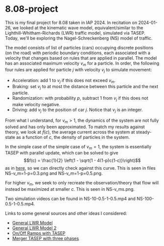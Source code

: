 # 8.08-project

This is my final project for 8.08 taken in IAP 2024. In recitation on 2024-01-26, we looked at the kinematic wave model, equivalent/similar to the Lighthill-Whitham-Richards (LWR) traffic model, simulated via TASEP. Today, we'll be exploring the Nagel-Schreckenberg (NS) model of traffic.

The model consists of list of particles (cars) occupying discrete positions (on the road) with periodic boundary conditions, each associated with a velocity that changes based on rules that are applied in parallel. The model has an associated maximum velocity $v_m$ for a particle. In order, the following four rules are applied for particle $j$ with velocity $v_j$ to simulate movement:
- Acceleration: add 1 to $v_j$ if this does not exceed $v_m$.
- Braking: set $v_j$ to at most the distance between this particle and the next particle.
- Randomization: with probability $p$, subtract 1 from $v_j$ if this does not make velocity negative.
- Driving: add $v_j$ to the position of car $j$.
Notice that $v_j$ is an integer.

From what I understand, for $v_m > 1$, the dynamics of the system are not fully solved and has only been approximated. To match my results against theory, we look at $f(c)$, the average current across the system at steady-state as a function of $c$, the density of particles in the system.

In the simple case of the simple case of $v_m = 1$, the system is essentially TASEP with parallel update, which can be solved to give
$$f(c) = \frac{1}{2} \left(1 - \sqrt{1 - 4(1-p)c(1-c)}\right)$$
as in [here](https://arxiv.org/pdf/cond-mat/9902170.pdf), so we can directly check against this curve. This is seen in files NS-v_m=1-p=0.3.png and NS-v_m=1-p=0.5.png.

For higher $v_m$, we seek to only recreate the observation/theory that flow will instead be maximized at smaller $c$. This is seen in NS-v_ms.png.

Two simulation videos can be found in NS-10-0.5-1-0.5.mp4 and NS-100-0.5-1-0.5.mp4.

Links to some general sources and other ideas I considered:
- [General LWR Model](https://sboyles.github.io/teaching/ce392d/5-lwrmodel.pdf)
- [General LWR Model 2](https://mtreiber.de/Vkmod_Skript/Lecture06_Macro_LWR.pdf)
- [On/Off Ramps with TASEP](https://link.springer.com/article/10.1007/s10955-019-02380-7)
- [Merger TASEP with three phases](http://archive.sciendo.com/JRP/jrp.2011.35.issue-1/v10242-012-0007-x/v10242-012-0007-x.pdf)